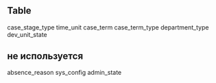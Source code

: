#

## Table

case_stage_type
time_unit
case_term
case_term_type
department_type
dev_unit_state

## не используется 
absence_reason
sys_config
admin_state